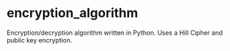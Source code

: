 encryption_algorithm
====================

Encryption/decryption algorithm written in Python. Uses a Hill Cipher and public key encryption.
